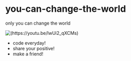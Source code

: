 # you-can-change-the-world

only you can change the world

![(https://youtu.be/lwUi2_qXCMs)](http://i.quoteaddicts.com/media/quotes/2/72038-quotes-about-change-the-world.jpg)

* code everyday!
* share your positive!
* make a friend!
